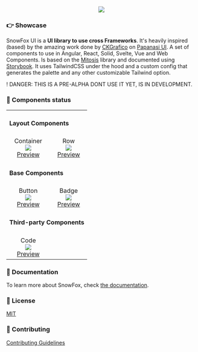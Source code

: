 <h1 align="center">
  <a href="#">
    <img
      src="https://i.ibb.co/cw0tDjZ/Product-Hunt-IMG-1.png"
      className="mx-auto"
    />
  </a>
</h1>

### 👉 Showcase

SnowFox UI is a **UI library to use cross Frameworks**. It's heavily inspired (based) by the amazing work done by [CKGrafico](https://twitter.com/CKGrafico) on [Papanasi UI](https://github.com/CKGrafico/papanasi). A set of components to use in Angular, React, Solid, Svelte, Vue and Web Components. Is based on the [Mitosis](https://github.com/BuilderIO/mitosis) library and documented using [Storybook](https://storybook.js.org/). It uses TailwindCSS under the hood and a custom config that generates the palette and any other customizable Tailwind option.

! DANGER: THIS IS A PRE-ALPHA DONT USE IT YET, IS IN DEVELOPMENT.

### 🔨 Components status

<table align="center">
  <tr>
    <td align="left" colspan="4">
     <h4>Layout Components</h4>
    </td>
  </tr>
  <tr>
    <td align="center">
      Container <br/>
      <img src="https://us-central1-progress-markdown.cloudfunctions.net/progress/100"/><br/>
      <a href="https://master--62ba36f5f54c8a6b9b324091.chromatic.com/?path=/docs/layout-container--default-story">Preview</a>
    </td>
    <td align="center">
      Row <br/>
      <img src="https://us-central1-progress-markdown.cloudfunctions.net/progress/100"/><br/>
      <a href="https://master--62ba36f5f54c8a6b9b324091.chromatic.com/?path=/docs/layout-row--default-story">Preview</a>
    </td>
  </tr>
  <tr>
    <td  align="left" colspan="4">
     <h4>Base Components</h4>
    </td>
  </tr>
  <tr>
    <td align="center">
      Button <br/>
      <img src="https://us-central1-progress-markdown.cloudfunctions.net/progress/100"/><br/>
      <a href="https://master--62ba36f5f54c8a6b9b324091.chromatic.com/?path=/docs/components-button--default-story">Preview</a>
    </td>
    <td align="center">
      Badge <br/>
      <img src="https://us-central1-progress-markdown.cloudfunctions.net/progress/0"/><br/>
      <a href="https://master--62ba36f5f54c8a6b9b324091.chromatic.com/?path=/docs/components-badge--default-story">Preview</a>
    </td>
  </tr>
  <tr>
    <td align="left" colspan="4">
     <h4>Third-party Components</h4>
    </td>
  </tr>
  <tr>
    <td align="center">
      Code <br/>
      <img src="https://us-central1-progress-markdown.cloudfunctions.net/progress/50"/><br/>
      <a href="https://master--62ba36f5f54c8a6b9b324091.chromatic.com/?path=/docs/components-code--default-story">Preview</a>
    </td>
  </tr>
</table>

### 📗 Documentation

To learn more about SnowFox, check [the documentation](http://ui.snowfox.art/).

### 📃 License

[MIT](http://opensource.org/licenses/MIT)

### 🚀 Contributing

[Contributing Guidelines](https://github.com/alex-streza/snowfox-ui/blob/main/CONTRIBUTING.md)
